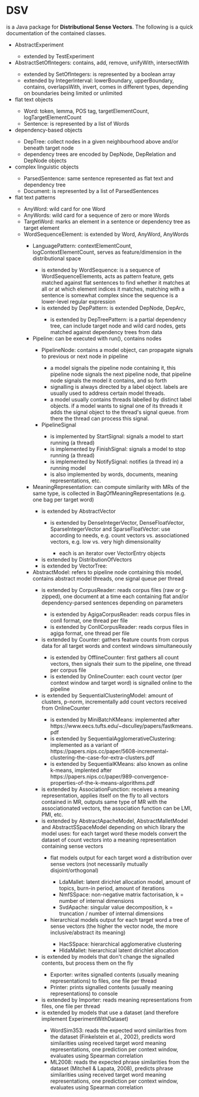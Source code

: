 <h1>DSV</h1>
is a Java package for <b>Distributional Sense Vectors</b>. The following is a quick documentation of the contained classes.


<ul>
<li>AbstractExperiment</li>
	<ul>
	<li>extended by TestExperiment</li>
	</ul>
	
<li>AbstractSetOfIntegers: contains, add, remove, unifyWith, intersectWith</li>
	<ul>
	<li>extended by SetOfIntegers: is represented by a boolean array</li>
	<li>extended by IntegerInterval: lowerBoundary, upperBoundary, contains, overlapsWith, invert, comes in different types, depending on boundaries being limited or unlimited</li>
	</ul>
	
<li>flat text objects</li>
	<ul>
	<li>Word: token, lemma, POS tag, targetElementCount, logTargetElementCount</li>
	<li>Sentence: is represented by a list of Words</li>
	</ul>
	
<li>dependency-based objects</li>
	<ul>
	<li>DepTree: collect nodes in a given neighbourhood above and/or beneath target node</li>
	<li>dependency trees are encoded by DepNode, DepRelation and DepNode objects</li>
	</ul>
	
<li>complex linguistic objects</li>
	<ul>
	<li>ParsedSentence: same sentence represented as flat text and dependency tree</li>
	<li>Document: is represented by a list of ParsedSentences</li>
	</ul>

<li>flat text patterns</li>
	<ul>
	<li>AnyWord: wild card for one Word</li>
	<li>AnyWords: wild card for a sequence of zero or more Words</li>
	<li>TargetWord: marks an element in a sentence or dependency tree as target element</li>
	<li>WordSequenceElement: is extended by Word, AnyWord, AnyWords</li>
	<ul>

<li>LanguagePattern: contextElementCount, logContextElementCount, serves as feature/dimension in the distributional space</li>
	<ul>
	<li>is extended by WordSequence: is a sequence of WordSequenceElements, acts as pattern feature, gets matched against flat sentences to find whether it matches at all or at which element indices it matches, matching with a sentence is somewhat complex since the sequence is a lower-level regular expression</li>
	<li>is extended by DepPattern: is extended DepNode, DepArc,</li>
		<ul>
		<li>is extended by DepTreePattern: is a partial dependency tree, can include target node and wild card nodes, gets matched against dependency trees from data</li>
		</ul>
	</ul>
	
<li>Pipeline: can be executed with run(), contains nodes</li>
	<ul>
	<li>PipelineNode: contains a model object, can propagate signals to previous or next node in pipeline</li>
		<ul>
		<li>a model signals the pipeline node containing it, this pipeline node signals the next pipeline node, that pipeline node signals the model it contains, and so forth</li>
		<li>signalling is always directed by a label object. labels are usually used to address certain model threads.</li>
		<li>a model usually contains threads labelled by distinct label objects. if a model wants to signal one of its threads it adds the signal object to the thread's signal queue. from there the thread can process this signal.</li>
		</ul>
	<li>PipelineSignal</li>
		<ul>
		<li>is implemented by StartSignal: signals a model to start running (a thread)</li>
		<li>is implemented by FinishSignal: signals a model to stop running (a thread)</li>
		<li>is implemented by NotifySignal: notifies (a thread in) a running model</li>
		<li>is also implemented by words, documents, meaning representations, etc.</li>
		</ul>
	</ul>
		
<li>MeaningRepresentation: can compute similarity with MRs of the same type, is collected in BagOfMeaningRepresentations (e.g. one bag per target word)</li>
	<ul>
	<li>is extended by AbstractVector</li>
		<ul>
		<li>is extended by DenseIntegerVector, DenseFloatVector, SparseIntegerVector and SparseFloatVector: use according to needs, e.g. count vectors vs. associationed vectors, e.g. low vs. very high dimensionality</li>
			<ul>
			<li>each is an iterator over VectorEntry objects</li>
			</ul>
		</ul>
	<li>is extended by DistributionOfVectors</li>
	<li>is extended by VectorTree:</li>
	</ul>

<li>AbstractModel: refers to pipeline node containing this model, contains abstract model threads, one signal queue per thread</li>
	<ul>
	<li>is extended by CorpusReader: reads corpus files (raw or g-zipped), one document at a time each containing flat and/or dependency-parsed sentences depending on parameters</li>
		<ul>
		<li>is extended by AgigaCorpusReader: reads corpus files in conll format, one thread per file</li>
		<li>is extended by ConllCorpusReader: reads corpus files in agiga format, one thread per file</li>
		</ul>
	<li>is extended by Counter: gathers feature counts from corpus data for all target words and context windows simultaneously</li>
		<ul>
		<li>is extended by OfflineCounter: first gathers all count vectors, then signals their sum to the pipeline, one thread per corpus file</li>
		<li>is extended by OnlineCounter: each count vector (per context window and target word) is signalled online to the pipeline</li>
		</ul>
	<li>is extended by SequentialClusteringModel: amount of clusters, p-norm, incrementally add count vectors received from OnlineCounter</li>
		<ul>
		<li>is extended by MiniBatchKMeans: implemented after https://www.eecs.tufts.edu/~dsculley/papers/fastkmeans.pdf</li>
		<li>is extended by SequentialAgglomerativeClustering: implemented as a variant of https://papers.nips.cc/paper/5608-incremental-clustering-the-case-for-extra-clusters.pdf</li>
		<li>is extended by SequentialKMeans: also known as online k-means, implented after https://papers.nips.cc/paper/989-convergence-properties-of-the-k-means-algorithms.pdf</li>
		</ul>
	<li>is extended by AssociationFunction: receives a meaning representation, applies itself on the fly to all vectors contained in MR, outputs same type of MR with the associationated vectors, the association function can be LMI, PMI, etc.</li>
	<li>is extended by AbstractApacheModel, AbstractMalletModel and AbstractSSpaceModel depending on which library the model uses: for each target word these models convert the dataset of count vectors into a meaning representation containing sense vectors</li>
		<ul>
		<li>flat models output for each target word a distribution over sense vectors (not necessarily mutually disjoint/orthogonal)</li>
			<ul>
			<li>LdaMallet: latent dirichlet allocation model, amount of topics, burn-in period, amount of iterations</li>
			<li>NmfSSpace: non-negative matrix factorisation, k = number of internal dimensions</li>
			<li>SvdApache: singular value decomposition, k = truncation / number of internal dimensions</li>
			</ul>
		<li>hierarchical models output for each target word a tree of sense vectors (the higher the vector node, the more inclusive/abstract its meaning)</li>
			<ul>
			<li>HacSSpace: hierarchical agglomerative clustering</li>
			<li>HldaMallet: hierarchical latent dirichlet allocation</li>
			</ul>
		</ul>
	<li>is extended by models that don't change the signalled contents, but process them on the fly</li>
		<ul>
		<li>Exporter: writes signalled contents (usually meaning representations) to files, one file per thread</li>
		<li>Printer: prints signalled contents (usually meaning representations) to console</li>
		</ul>
	<li>is extended by Importer: reads meaning representations from files, one file per thread</li>
	<li>is extended by models that use a dataset (and therefore implement ExperimentWithDataset)</li>
		<ul>
		<li>WordSim353: reads the expected word similarities from the dataset (Finkelstein et al., 2002), predicts word similarities using received target word meaning representations, one prediction per context window, evaluates using Spearman correlation</li>
		<li>ML2008: reads the expected phrase similarities from the dataset (Mitchell & Lapata, 2008), predicts phrase similarities using received target word meaning representations, one prediction per context window, evaluates using Spearman correlation</li>
		</ul>
	</ul>
</ul>

